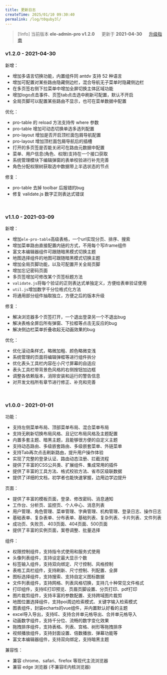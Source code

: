 ```yaml
---
title: 更新日志
createTime: 2025/01/10 09:30:40
permalink: /log/t0quby3l/
---
```


> [!info]
> 当前版本 **ele-admin-pro v1.2.0** &emsp; 更新于 **2021-04-30** &emsp; [升级指南](/EleAdminPro/iidfqfe8/#_1-4-升级指南)

### **v1.2.0** - 2021-04-30

新增：

- 增加多语言切换功能，内置组件同 antdv 支持 52 种语言
- 增加可配置对某些路由隐藏侧边栏，混合导航无子菜单时隐藏侧边栏
- 在多页签右侧下拉菜单中增加全屏切换主体区域功能
- 增加logo点击事件、页签tab点击选中刷新可配置，默认不开启
- 全局页脚可以配置某些路由不显示，也可在菜单数据中配置

优化：

- pro-table 的 reload 方法支持传 where 参数
- pro-table 增加可动态切换单选多选列配置
- pro-layout 增加是否开启顶栏面包屑导航配置
- pro-layout 增加顶栏面包屑导航后的插槽
- 打开的多页签是否能关闭可在路由元数据中配置
- 菜单、用户信息(角色、权限)支持在一个接口获取
- 系统管理模块下编辑弹窗的表单校验进行补充完善
- 角色分配权限树获取选中数据带上半选状态的节点

修复：

- pro-table 去掉 toolbar 后报错的bug
- 修复 validate.js 数字正则表达式错误

<br/>

### **v1.1.0** - 2021-03-09

新增：

- 增加`ele-pro-table`高级表格，一个url实现分页、排序、搜索
- 增加菜单路由直接配置内链的方式，不用每个写iframe组件
- 富文本编辑器组件可跟随暗黑模式切换主题
- 地图选择组件的地图可跟随暗黑模式切换主题
- 增加全局页脚功能，以及可配置开关全局页脚
- 增加忘记密码页面
- 多页签增加可修改某个页签标题方法
- `validate.js`将每个验证的正则表达式单独定义，方便给表单验证使用
- `util.js`增加数字千分位格式化方法
- 将通用部分组件抽取独立，方便之后的版本升级

修复：

- 解决浏览器多个页签打开，一个退出登录另一个不退出bug
- 解决表格全屏后所有弹窗、下拉框等点击无反应的bug
- 解决侧边栏菜单折叠收起无动画效果的bug

优化：

- 优化滚动条样式，略微加粗、颜色略微变浅
- 系统管理的页面将编辑弹框等进行组件拆分
- 优化表头工具栏内容在小尺寸屏幕的自适应
- 表头工具栏带背景色风格的右侧按钮加边框
- 调整各依赖版本，消除安装和运行的警告信息
- 对开发文档所有章节进行修正、补充和完善

<br/>

### **v1.0.0** - 2021-01-01

功能：

- 支持左侧菜单布局、顶部菜单布局、混合菜单布局
- 支持无刷新切换布局风格、且记忆布局风格及主题配置
- 内置多套主题、暗黑主题，且能够很方便的自定义主题
- 支持动态路由、多级嵌套路由、多级嵌套菜单、外链菜单
- 支持Tab再次点击刷新路由，提升用户操作体验
- 实现了完整的登录认证、路由动态注册、拦截流程
- 提供了丰富的CSS公共类、扩展组件、集成常用的插件
- 提供了丰富的工具方法、格式校验方法、省市区级联数据
- 提供了详细的文档，初学者也能快速掌握，边用边学边提升

页面：

- 提供了丰富的模板页面，登录、修改密码、消息通知
- 工作台、分析页、监控页、个人中心、消息列表
- 用户管理、角色管理、菜单管理、字典管理、机构管理、登录日志、操作日志
- 基础表单、复杂表单、分布表单、基础列表、复杂列表、卡片列表、文件列表
- 成功页、失败页、403页面、404页面、500页面
- 提供了丰富的实例页面，案卷调整、批量选择

组件：

- 权限控制组件，支持指令式使用和服务式使用
- 头像列表组件，支持设定最大显示个数
- 标签输入组件，支持双向绑定、尺寸控制、风格控制
- 表格工具栏组件，支持刷新、尺寸控制、列配置、全屏
- 图标选择组件，支持搜索、支持自定义图标数据
- 文件列表组件，支持网格、列表风格切换，支持几十种常见文件格式
- 打印组件，支持IE打印预览、页眉页脚设置、分页打印、pdf打印
- 图片裁剪组件，支持丰富的参数配置、支持跨域图片裁剪
- 地图位置选择组件，支持poi周边检索模式、关键字输入检索模式
- 图表组件，封装echarts的vue组件，并内置默认好看的主题
- excel导入导出，支持IE、支持合并单元格导出、合并单元格导入
- 动画数字组件，支持千分位、流畅的数字变化效果
- 拖拽排序组件，支持表格、列表、宫格、树形等拖拽排序
- 视频播放组件，支持封面设置、倍数播放、弹幕功能等
- 富文本编辑器组件，支持双向绑定，支持暗黑主题

兼容性：

- 兼容 chrome、safari、firefox 等现代主流浏览器
- 兼容 edge 浏览器 (不兼容IE内核浏览器)
